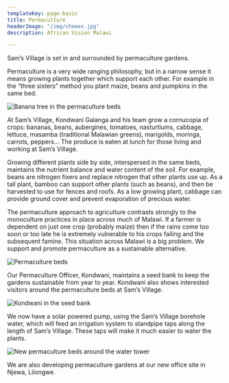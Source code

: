 ```yaml
---
templateKey: page-basic
title: Permaculture
headerImage: "/img/chemex.jpg"
description: African Vision Malawi

---
```

Sam’s Village is set in and surrounded by permaculture gardens.

Permaculture is a very wide ranging philosophy, but in a narrow sense it means growing plants together which support each other. For example in the “three sisters” method you plant maize, beans and pumpkins in the same bed.


![Banana tree in the permaculture beds](/img/permaculture-1.jpg "Banana tree in the permaculture beds")

At Sam’s Village, Kondwani Galanga and his team grow a cornucopia of crops: bananas, beans, aubergines, tomatoes, nasturtiums, cabbage, lettuce, masamba (traditional Malawian greens), marigolds, moringa, carrots, peppers… The produce is eaten at lunch for those living and working at Sam’s Village.

Growing different plants side by side, interspersed in the same beds, maintains the nutrient balance and water content of the soil. For example, beans are nitrogen fixers and replace nitrogen that other plants use up. As a tall plant, bamboo can support other plants (such as beans), and then be harvested to use for fences and roofs. As a low growing plant, cabbage can provide ground cover and prevent evaporation of precious water.

The permaculture approach to agriculture contrasts strongly to the monoculture practices in place across much of Malawi. If a farmer is dependent on just one crop (probably maize) then if the rains come too soon or too late he is extremely vulnerable to his crops failing and the subsequent famine. This situation across Malawi is a big problem. We support and promote permaculture as a sustainable alternative.


![Permaculture beds](/img/permaculture-beds.jpg "Permaculture beds")

Our Permaculture Officer, Kondwani, maintains a seed bank to keep the gardens sustainable from year to year. Kondwani also shows interested visitors around the permaculture beds at Sam’s Village.


![Kondwani in the seed bank](/img/kondwani-and-seed-bank.jpg "Kondwani in the seed bank")

We now have a solar powered pump, using the Sam’s Village borehole water, which will feed an irrigation system to standpipe taps along the length of Sam’s Village. These taps will make it much easier to water the plants.


![New permaculture beds around the water tower](/img/permaculture-beds-around-sams-village-water-tower-and-kondwani.jpg "New permaculture beds around the water tower")

We are also developing permaculture gardens at our new office site in Njewa, Lilongwe.